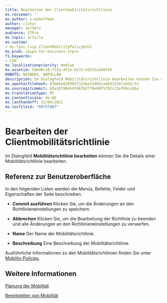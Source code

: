 ```yaml
---
title: Bearbeiten der Clientmobilitätsrichtlinie
ms.reviewer: ''
ms.author: v-mahoffman
author: cichur
manager: serdars
audience: ITPro
ms.topic: article
ms.custom:
- ms.lync.lscp.ClientMobilityPolicyEdit
ms.prod: skype-for-business-itpro
f1.keywords:
- CSH
ms.localizationpriority: medium
ms.assetid: 58bd0c10-f33a-451e-b131-bd251a1b8f50
ROBOTS: NOINDEX, NOFOLLOW
description: Im Dialogfeld Mobilitätsrichtlinie bearbeiten können Sie die Details einer Mobilitätsrichtlinie bearbeiten.
ms.openlocfilehash: 87b66e820983732dee15403cad6d12347add2cfe
ms.sourcegitcommit: 65a10f80e5dfd67b2778e09f5f92c21ef09ce36a
ms.translationtype: MT
ms.contentlocale: de-DE
ms.lasthandoff: 11/04/2021
ms.locfileid: "60757987"
---
```

# <a name="edit-client-mobility-policy"></a>Bearbeiten der Clientmobilitätsrichtlinie

Im Dialogfeld **Mobilitätsrichtlinie bearbeiten** können Sie die Details einer Mobilitätsrichtlinie bearbeiten.

## <a name="ui-reference"></a>Referenz zur Benutzeroberfläche

In den folgenden Listen werden die Menüs, Befehle, Felder und Eigenschaften der Seite beschrieben.


- **Commit ausführen** Klicken Sie, um die Änderungen an den Richtlinieneinstellungen zu speichern.

- **Abbrechen** Klicken Sie, um die Bearbeitung der Richtlinie zu beenden und alle Änderungen an den Richtlinieneinstellungen zu verwerfen.

- **Name** Der Name der Mobilitätsrichtlinie.

- **Beschreibung** Eine Beschreibung der Mobilitätsrichtlinie.

Ausführliche Informationen zu den Mobilitätsrichtlinien finden Sie unter [Mobility Policies](/previous-versions/office/lync-server-2013/lync-server-2013-mobility-policies).

## <a name="see-also"></a>Weitere Informationen

[Planung der Mobilität](/previous-versions/office/lync-server-2013/lync-server-2013-planning-for-mobility)

[Bereitstellen von Mobilität](/previous-versions/office/lync-server-2013/lync-server-2013-deploying-mobility)